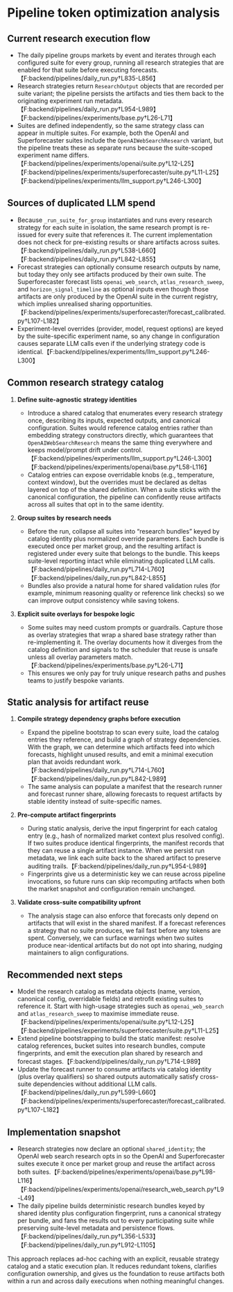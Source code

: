 # Pipeline token optimization analysis

## Current research execution flow
- The daily pipeline groups markets by event and iterates through each configured suite for every group, running all research strategies that are enabled for that suite before executing forecasts.【F:backend/pipelines/daily_run.py†L835-L856】
- Research strategies return `ResearchOutput` objects that are recorded per suite variant; the pipeline persists the artifacts and ties them back to the originating experiment run metadata.【F:backend/pipelines/daily_run.py†L954-L989】【F:backend/pipelines/experiments/base.py†L26-L71】
- Suites are defined independently, so the same strategy class can appear in multiple suites. For example, both the OpenAI and Superforecaster suites include the `OpenAIWebSearchResearch` variant, but the pipeline treats these as separate runs because the suite-scoped experiment name differs.【F:backend/pipelines/experiments/openai/suite.py†L12-L25】【F:backend/pipelines/experiments/superforecaster/suite.py†L11-L25】【F:backend/pipelines/experiments/llm_support.py†L246-L300】

## Sources of duplicated LLM spend
- Because `_run_suite_for_group` instantiates and runs every research strategy for each suite in isolation, the same research prompt is re-issued for every suite that references it. The current implementation does not check for pre-existing results or share artifacts across suites.【F:backend/pipelines/daily_run.py†L538-L660】【F:backend/pipelines/daily_run.py†L842-L855】
- Forecast strategies can optionally consume research outputs by name, but today they only see artifacts produced by their own suite. The Superforecaster forecast lists `openai_web_search`, `atlas_research_sweep`, and `horizon_signal_timeline` as optional inputs even though those artifacts are only produced by the OpenAI suite in the current registry, which implies unrealised sharing opportunities.【F:backend/pipelines/experiments/superforecaster/forecast_calibrated.py†L107-L182】
- Experiment-level overrides (provider, model, request options) are keyed by the suite-specific experiment name, so any change in configuration causes separate LLM calls even if the underlying strategy code is identical.【F:backend/pipelines/experiments/llm_support.py†L246-L300】

## Common research strategy catalog
1. **Define suite-agnostic strategy identities**
   - Introduce a shared catalog that enumerates every research strategy once, describing its inputs, expected outputs, and canonical configuration. Suites would reference catalog entries rather than embedding strategy constructors directly, which guarantees that `OpenAIWebSearchResearch` means the same thing everywhere and keeps model/prompt drift under control.【F:backend/pipelines/experiments/llm_support.py†L246-L300】【F:backend/pipelines/experiments/openai/base.py†L58-L116】
   - Catalog entries can expose overridable knobs (e.g., temperature, context window), but the overrides must be declared as deltas layered on top of the shared definition. When a suite sticks with the canonical configuration, the pipeline can confidently reuse artifacts across all suites that opt in to the same identity.

2. **Group suites by research needs**
   - Before the run, collapse all suites into “research bundles” keyed by catalog identity plus normalized override parameters. Each bundle is executed once per market group, and the resulting artifact is registered under every suite that belongs to the bundle. This keeps suite-level reporting intact while eliminating duplicated LLM calls.【F:backend/pipelines/daily_run.py†L714-L760】【F:backend/pipelines/daily_run.py†L842-L855】
   - Bundles also provide a natural home for shared validation rules (for example, minimum reasoning quality or reference link checks) so we can improve output consistency while saving tokens.

3. **Explicit suite overlays for bespoke logic**
   - Some suites may need custom prompts or guardrails. Capture those as overlay strategies that wrap a shared base strategy rather than re-implementing it. The overlay documents how it diverges from the catalog definition and signals to the scheduler that reuse is unsafe unless all overlay parameters match.【F:backend/pipelines/experiments/base.py†L26-L71】
   - This ensures we only pay for truly unique research paths and pushes teams to justify bespoke variants.

## Static analysis for artifact reuse
1. **Compile strategy dependency graphs before execution**
   - Expand the pipeline bootstrap to scan every suite, load the catalog entries they reference, and build a graph of strategy dependencies. With the graph, we can determine which artifacts feed into which forecasts, highlight unused results, and emit a minimal execution plan that avoids redundant work.【F:backend/pipelines/daily_run.py†L714-L760】【F:backend/pipelines/daily_run.py†L842-L989】
   - The same analysis can populate a manifest that the research runner and forecast runner share, allowing forecasts to request artifacts by stable identity instead of suite-specific names.

2. **Pre-compute artifact fingerprints**
   - During static analysis, derive the input fingerprint for each catalog entry (e.g., hash of normalized market context plus resolved config). If two suites produce identical fingerprints, the manifest records that they can reuse a single artifact instance. When we persist run metadata, we link each suite back to the shared artifact to preserve auditing trails.【F:backend/pipelines/daily_run.py†L954-L989】
   - Fingerprints give us a deterministic key we can reuse across pipeline invocations, so future runs can skip recomputing artifacts when both the market snapshot and configuration remain unchanged.

3. **Validate cross-suite compatibility upfront**
   - The analysis stage can also enforce that forecasts only depend on artifacts that will exist in the shared manifest. If a forecast references a strategy that no suite produces, we fail fast before any tokens are spent. Conversely, we can surface warnings when two suites produce near-identical artifacts but do not opt into sharing, nudging maintainers to align configurations.

## Recommended next steps
- Model the research catalog as metadata objects (name, version, canonical config, overridable fields) and retrofit existing suites to reference it. Start with high-usage strategies such as `openai_web_search` and `atlas_research_sweep` to maximise immediate reuse.【F:backend/pipelines/experiments/openai/suite.py†L12-L25】【F:backend/pipelines/experiments/superforecaster/suite.py†L11-L25】
- Extend pipeline bootstrapping to build the static manifest: resolve catalog references, bucket suites into research bundles, compute fingerprints, and emit the execution plan shared by research and forecast stages.【F:backend/pipelines/daily_run.py†L714-L989】
- Update the forecast runner to consume artifacts via catalog identity (plus overlay qualifiers) so shared outputs automatically satisfy cross-suite dependencies without additional LLM calls.【F:backend/pipelines/daily_run.py†L599-L660】【F:backend/pipelines/experiments/superforecaster/forecast_calibrated.py†L107-L182】

## Implementation snapshot
- Research strategies now declare an optional `shared_identity`; the OpenAI web search research opts in so the OpenAI and Superforecaster suites execute it once per market group and reuse the artifact across both suites.【F:backend/pipelines/experiments/openai/base.py†L98-L116】【F:backend/pipelines/experiments/openai/research_web_search.py†L9-L49】
- The daily pipeline builds deterministic research bundles keyed by shared identity plus configuration fingerprint, runs a canonical strategy per bundle, and fans the results out to every participating suite while preserving suite-level metadata and persistence flows.【F:backend/pipelines/daily_run.py†L356-L533】【F:backend/pipelines/daily_run.py†L912-L1105】

This approach replaces ad-hoc caching with an explicit, reusable strategy catalog and a static execution plan. It reduces redundant tokens, clarifies configuration ownership, and gives us the foundation to reuse artifacts both within a run and across daily executions when nothing meaningful changes.

